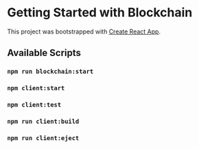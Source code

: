 # Getting Started with Blockchain

This project was bootstrapped with [Create React App](https://github.com/facebook/create-react-app).

## Available Scripts

### `npm run blockchain:start`

### `npm client:start`

### `npm client:test`

### `npm run client:build`

### `npm run client:eject`
